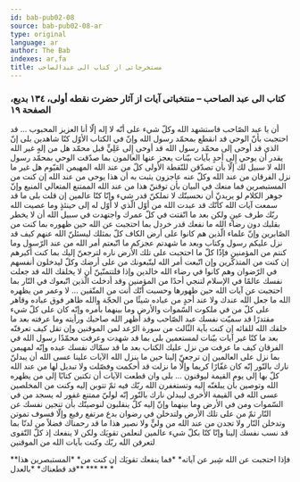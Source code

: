 ```yaml
---
id: bab-pub02-08
source: bab-pub02-08-ar
type: original
language: ar
author: The Bab
indexes: ar,fa
title: مستخرجاتى از كتاب الى عبدالصاحب
---
```

### كتاب الى عبد الصاحب – منتخباتى آيات از آثار حضرت نقطه أولى، ۱۳٤ بديع، الصفحة ۱۹

أن يا عبد الصّاحب فاستشهد الله وكلّ شيء على أنّه لا إله إلّا أنا العزيز المحبوب ... قد ‏احتجبت بأنّ الوحي ‏قد انقطع بمحمّد ‏رسول ‏الله ‏وإنّ ‏في الكتاب الأوّل كنّا شاهدين بلى إنّ الذي قد ‏أوحى ‏إلى ‏محمّد رسول الله قد أوحى إِلى عَلِيٍّ قبل ‏محمّد ‏هل ‏من إلهٍ‏ غير الله يقدر أن‏ يوحي إِلى أحدٍ بآيات بيّنات يعجز عنها العالمون بما صدّقت الوحي بمحمّد رسول الله لا سبيل لك إلّا بأن تصدّقن للنّقطة الأولى كلّ من عند الله المهيمن القيّوم هل غير ما نزل الفرقان من عند الله وكلّ عنه عاجزون يثبت به أن هذا يوحى من عند الله إن كنت من المستبصرين فما منعك في البيان بأن توقننّ هذا من عند الله الممتنع المتعالي المنيع وإنّ جوهر الكلام لو يريدنّ أن نحسبنّك لا تملكنّ قدر شيء وإنّا كنّا عالمين إن قلت بلى ما قد سمعت آيات الله كأنّك قد عبدت الله من أوّل الّذي لا أوّل له إلى حينئذٍ وما عصيت الله ربّك طرف عينٍ ولكن بعد ما اتّقتت في كلّ عمرك واجتهدت في سبيل الله أن لا يخطر بقلبك دون رضاء ‏الله‏ ما نفعك قدر خردل ‏بما احتجبت ‏عن الله ‏حين ظهوره بما‏ كنت ‏من الصّابرين وإنّ علماء الّذين ‏هم‏ كانوا على ‏أرض‏ الكاف كلّ بمثلك ليسئلنّ الله عنهم كيف قد نزل عليكم رسول وكتاب وبعد ما شهدتم عجزكم ما اتّبعتم أمر الله من عند الرّسول وما كنتم من المؤمنين فإذًا كلّ ما احتجبت على تلك الأرض ناره لترجعنّ إليك بما كنت أكبرهم إن كنت من المتذكّرين وإن اتّبعت أمر الله ليتّبعونك من على أرضك وكلّ ليدخلون أنفسهم في الرّضوان وهم كانوا في رضاء الله خالدين وإذا فلتتمنّينّ أن لا يخلقك الله قد جعلت نفسك عالمًا في الإسلام لتنجي أحدًا من المؤمنين وقد أدخلت الّذين اتّبعوك ‏في النّار بما احتجبت عن آيات الله حين ظهورها ‏و‏حسبت أنّك أنت من المتّقين ...‏‏‏‏ لا وعمر من يظهره الله ما جعل الله عندك ولا عند أحدٍ من عباده شيئًا من الحجّة والله ظاهر فوق عباده ‏وقاهر على ‏كلّ ‏من في ‏ملكوت السّموات والأرض ‏وما بينهما ‏بأمره وإنّه‏ كان ‏على ‏كلّ ‏شيء مقتدرًا قد سميّت نفسك عبد الصّاحب وقد أظهر الله صاحبك ورأيته وما عرفته بعد ما خلقك الله للقائه إن كنت بآية الثّالث ‏من سورة الرّعد لمن الموقنين وإن تقل كيف تعرفنّه بعد ما كنّا غير آيات بيّنات لمستعمين بلى بما قد شهدت وعرفت محمّدًا رسول الله في الفرقان كيف ما عرفت من نزل عليك الكتاب بعد ما قد سمّاك نفسك عبده وإنّه لمهيمن بما نزل على العالمين إن ترجعنّ إلينا حين ما ينزل الله الآيات علينا عسى الله أن يبدلنّ نارك بالنّور إنّه كان غفّارًا كريما وإلّا ما نزلت قد أحكمت وفصّلت ولا تبديل لها من عند الله كلّ بها إلى يوم القيمة ليوقنون ... بلى وان قطعت الآيات أن تكتبن كتابًا إلى من يظهره الله وتوصين بأن يبلغنّه إليه وتستغفرن الله ربّك فيه ثمّ تتوبن إليه وكنت من المخلصين عسى الله في القيمة الأخرى ليبدلن نارك بالنّور إنّه لو‏ليّ ممتنع ‏غفور له يسجد‏ من ‏في ‏السّموات ومن ‏في ‏الأرض وما ‏بينهما ‏وإنّ إليه كلّ ينقلبون لنوصينّك بأن تنجين نفسك‏ عن ‏النّار ثمّ من ‏على ‏تلك ‏الأرض ولتدخلن في رضوان بدع مرتفع رفيع ‏وإلّا فسوف تموتن وتدخلن النّار ولا تجدن من عند الله من وليٍّ ولا نصير هذا ما قد رحمناك فضلاً من لدنّا بما قد نسب نفسك إلينا وإنّا كنّا بكلّ شيء عالمين لنعلمن تقويَك ولكن لا ينفعك إذ كلّ التّقوى لتعرفن الله ربّك وكنت بآيات الله من الموقنين

\*فإذا احتجبت عن الله شِبر عن آياته\* \*فما ينفعك تقويَك إن كنت من\* \*المستبصرين هذا\* \*قد قطعناك\* \*بالعدل\* \*\*\* \*\* \*